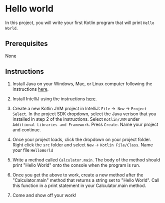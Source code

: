 # Hello world

In this project, you will write your first Kotlin program that will print `Hello World`.

## Prerequisites

None

## Instructions

1. Install Java on your Windows, Mac, or Linux computer following the instructions [here](https://www.oracle.com/technetwork/java/javase/downloads/index.html).

1. Install IntelliJ using the instructions [here](https://www.jetbrains.com/idea/download/#section=windows).

1. Create a new Kotlin JVM project in IntelliJ:  `File` ->` New` -> `Project Select`. In the project SDK dropdown, select the Java verison that you installed in step 2 of the instructions. Select `Kotlin/JVM` under `Additional Libraries and Framework`. Press `Create`. Name your project and continue.
   
1. Once your project loads, click the dropdown on your project folder. Right click the `src` folder and select 
`New` -> `Kotlin File/Class`. Name your file `HelloWorld`

1. Write a method called `Calculator.main`. The body of the method should print "Hello World" onto the console when the program is run.

1. Once you get the above to work, create a new method after the "Calculator.main" method that returns a string set to "Hello World". Call this function in a print statement in your Calculator.main method. 

1. Come and show off your work!
